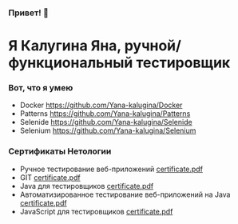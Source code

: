 ### Привет! 👋

# Я Калугина Яна, ручной/функциональный тестировщик

### Вот, что я умею
* Docker https://github.com/Yana-kalugina/Docker
* Patterns https://github.com/Yana-kalugina/Patterns
* Selenide https://github.com/Yana-kalugina/Selenide
* Selenium https://github.com/Yana-kalugina/Selenium

### Сертификаты Нетологии
* Ручное тестирование веб-приложений [certificate.pdf](https://github.com/Yana-kalugina/Yana-kalugina/files/9900884/certificate.pdf)
* GIT [certificate.pdf](https://github.com/Yana-kalugina/Yana-kalugina/files/9900890/certificate.1.pdf)
* Java для тестировщиков [certificate.pdf](https://github.com/Yana-kalugina/Yana-kalugina/files/9900906/certificate.2.pdf)
* Автоматизированное тестирование веб-приложений на Java [certificate.pdf](https://github.com/Yana-kalugina/Yana-kalugina/files/9900921/certificate.3.pdf)
* JavaScript для тестировщиков [certificate.pdf](https://github.com/Yana-kalugina/Yana-kalugina/files/10085387/certificate.4.pdf)



<!--
**Yana-kalugina/Yana-kalugina** is a ✨ _special_ ✨ repository because its `README.md` (this file) appears on your GitHub profile.

